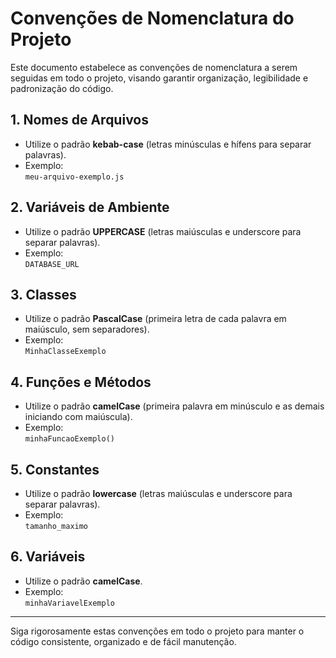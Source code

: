# Convenções de Nomenclatura do Projeto

Este documento estabelece as convenções de nomenclatura a serem seguidas em todo o projeto, visando garantir organização, legibilidade e padronização do código.

## 1. Nomes de Arquivos

- Utilize o padrão **kebab-case** (letras minúsculas e hífens para separar palavras).
- Exemplo:  
    `meu-arquivo-exemplo.js`

## 2. Variáveis de Ambiente

- Utilize o padrão **UPPERCASE** (letras maiúsculas e underscore para separar palavras).
- Exemplo:  
    `DATABASE_URL`

## 3. Classes

- Utilize o padrão **PascalCase** (primeira letra de cada palavra em maiúsculo, sem separadores).
- Exemplo:  
    `MinhaClasseExemplo`

## 4. Funções e Métodos

- Utilize o padrão **camelCase** (primeira palavra em minúsculo e as demais iniciando com maiúscula).
- Exemplo:  
    `minhaFuncaoExemplo()`

## 5. Constantes

- Utilize o padrão **lowercase** (letras maiúsculas e underscore para separar palavras).
- Exemplo:  
    `tamanho_maximo`

## 6. Variáveis

- Utilize o padrão **camelCase**.
- Exemplo:  
    `minhaVariavelExemplo`

---

Siga rigorosamente estas convenções em todo o projeto para manter o código consistente, organizado e de fácil manutenção.
